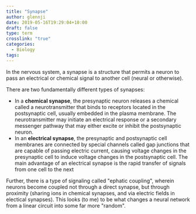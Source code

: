 ```yaml
---
title: "Synapse"
author: glennji
date: 2019-05-16T19:29:04+10:00
draft: false
type: term
crosslink: "true"
categories:
  - Biology
tags:
---
```

In the nervous system, a synapse is a structure that permits a neuron to pass an electrical or chemical signal to another cell (neural or otherwise).

There are two fundamentally different types of synapses:

  - In a **chemical synapse**, the presynaptic neuron releases a chemical called a neurotransmitter that binds to receptors located in the postsynaptic cell, usually embedded in the plasma membrane. The neurotransmitter may initiate an electrical response or a secondary messenger pathway that may either excite or inhibit the postsynaptic neuron.
  - In an **electrical synapse**, the presynaptic and postsynaptic cell membranes are connected by special channels called gap junctions that are capable of passing electric current, causing voltage changes in the presynaptic cell to induce voltage changes in the postsynaptic cell. The main advantage of an electrical synapse is the rapid transfer of signals from one cell to the next

Further, there is a type of signaling called "ephatic coupling", wherein neurons become coupled not through a direct synapse, but through proximity (sharing ions in chemical synapses, and via electric fields in electical synapses). This looks (to me) to be what changes a neural network from a linear circuit into some far more "random".
